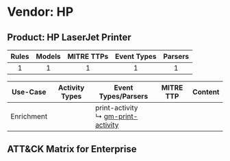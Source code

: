 Vendor: HP
==========
Product: HP LaserJet Printer
----------------------------
| Rules | Models | MITRE TTPs | Event Types | Parsers |
|:-----:|:------:|:----------:|:-----------:|:-------:|
|   1   |   1    |     1      |      1      |    1    |

|  Use-Case  | Activity Types | Event Types/Parsers                                                                       | MITRE TTP | Content                                                   |
|:----------:| -------------- | ----------------------------------------------------------------------------------------- | --------- | --------------------------------------------------------- |
| Enrichment | <ul></li></ul> |  print-activity<br> ↳ [gm-print-activity](Parsers/parserContent_gm-print-activity.md)<br> |           | [](Rules_Models/r_m_hp_hp_laserjet_printer_Enrichment.md) |

ATT&CK Matrix for Enterprise
----------------------------
